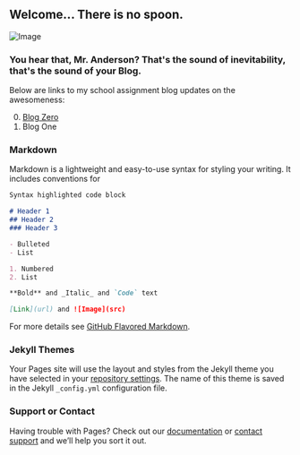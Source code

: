 ## Welcome... There is no spoon.

![Image](https://themaverick.github.io/seniordesign/kidspoonbend.gif)

### You hear that, Mr. Anderson? That's the sound of inevitability, that's the sound of your Blog.
Below are links to my school assignment blog updates on the awesomeness:

0. [Blog Zero ](https://themaverick.github.io/seniordesign/blog0)
1. Blog One

### Markdown

Markdown is a lightweight and easy-to-use syntax for styling your writing. It includes conventions for

```markdown
Syntax highlighted code block

# Header 1
## Header 2
### Header 3

- Bulleted
- List

1. Numbered
2. List

**Bold** and _Italic_ and `Code` text

[Link](url) and ![Image](src)
```

For more details see [GitHub Flavored Markdown](https://guides.github.com/features/mastering-markdown/).

### Jekyll Themes

Your Pages site will use the layout and styles from the Jekyll theme you have selected in your [repository settings](https://github.com/themaverick/seniordesign/settings). The name of this theme is saved in the Jekyll `_config.yml` configuration file.

### Support or Contact

Having trouble with Pages? Check out our [documentation](https://docs.github.com/categories/github-pages-basics/) or [contact support](https://github.com/contact) and we’ll help you sort it out.
